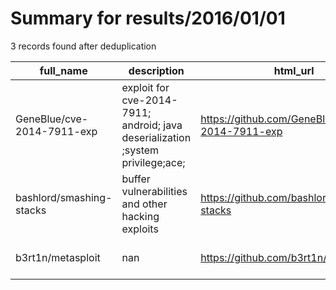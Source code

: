 
# Summary for results/2016/01/01
    
3 records found after deduplication

| full_name | description | html_url | matched_list | matched_count | pushed_at | size | stargazers_count | language | forks_count | vul_ids |
|----------------------------|---------------------------------------------------------------------------------|-----------------------------------------------|----------------------------------|-----------------|---------------------------|--------|--------------------|------------|---------------|-------------------|
| GeneBlue/cve-2014-7911-exp | exploit for cve-2014-7911; android; java deserialization ;system privilege;ace; | https://github.com/GeneBlue/cve-2014-7911-exp | ['cve-2', 'exploit'] | 2 | 2016-01-01 15:14:47+00:00 | 2768 | 12 | Java | 4 | ['CVE-2014-7911'] |
| bashlord/smashing-stacks | buffer vulnerabilities and other hacking exploits | https://github.com/bashlord/smashing-stacks | ['exploit'] | 1 | 2016-01-01 00:32:49+00:00 | 7 | 0 | C | 0 | [] |
| b3rt1n/metasploit | nan | https://github.com/b3rt1n/metasploit | ['metasploit module OR payload'] | 1 | 2016-01-01 13:32:23+00:00 | 0 | 0 | nan | 0 | [] |
